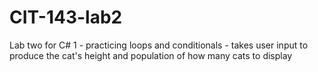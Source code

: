 # CIT-143-lab2

Lab two for C# 1 - practicing loops and conditionals - takes user input to produce the cat's height and population of how many cats to display
